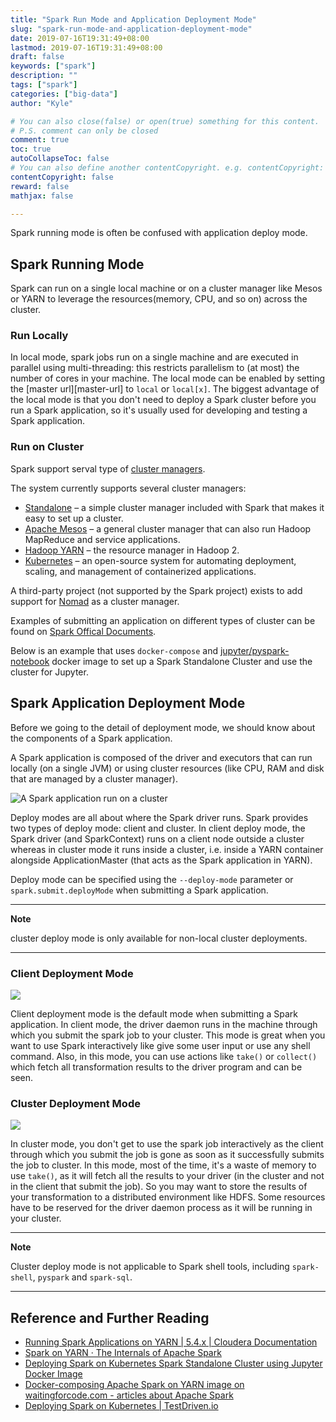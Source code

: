```yaml
---
title: "Spark Run Mode and Application Deployment Mode"
slug: "spark-run-mode-and-application-deployment-mode"
date: 2019-07-16T19:31:49+08:00
lastmod: 2019-07-16T19:31:49+08:00
draft: false
keywords: ["spark"]
description: ""
tags: ["spark"]
categories: ["big-data"]
author: "Kyle"

# You can also close(false) or open(true) something for this content.
# P.S. comment can only be closed
comment: true
toc: true
autoCollapseToc: false
# You can also define another contentCopyright. e.g. contentCopyright: "This is another copyright."
contentCopyright: false
reward: false
mathjax: false

---
```


Spark running mode is often be confused with application deploy mode.

## Spark Running Mode

Spark can run on a single local machine or on a cluster manager like Mesos or YARN to leverage the resources(memory, CPU, and so on) across the cluster.

### Run Locally

In local mode, spark jobs run on a single machine and are executed in parallel using multi-threading: this restricts parallelism to (at most) the number of cores in your machine.
The local mode can be enabled by setting the [master url][master-url] to `local` or `local[x]`. The biggest advantage of the local mode is that you don't need to deploy a Spark cluster before you run a Spark application, so it's usually used for developing and testing a Spark application.

### Run on Cluster

Spark support serval type of [cluster managers](https://spark.apache.org/docs/latest/cluster-overview.html#cluster-manager-types).

The system currently supports several cluster managers:

*   [Standalone](https://spark.apache.org/docs/latest/spark-standalone.html) – a simple cluster manager included with Spark that makes it easy to set up a cluster.
*   [Apache Mesos](https://spark.apache.org/docs/latest/running-on-mesos.html) – a general cluster manager that can also run Hadoop MapReduce and service applications.
*   [Hadoop YARN](https://spark.apache.org/docs/latest/running-on-yarn.html) – the resource manager in Hadoop 2.
*   [Kubernetes](https://spark.apache.org/docs/latest/running-on-kubernetes.html) – an open\-source system for automating deployment, scaling, and management of containerized applications.

A third\-party project (not supported by the Spark project) exists to add support for [Nomad](https://github.com/hashicorp/nomad-spark) as a cluster manager.

Examples of submitting an application on different types of cluster can be found on [Spark Offical Documents](https://spark.apache.org/docs/latest/submitting-applications.html#launching-applications-with-spark-submit).

Below is an example that uses `docker-compose` and [jupyter/pyspark-notebook](https://hub.docker.com/r/jupyter/pyspark-notebook/) docker image to set up a Spark Standalone Cluster and use the cluster for Jupyter.


## Spark Application Deployment Mode

Before we going to the detail of deployment mode, we should know about the components of a Spark application.

A Spark application is composed of the driver and executors that can run locally (on a single JVM) or using cluster resources (like CPU, RAM and disk that are managed by a cluster manager).

![A Spark application run on a cluster](https://spark.apache.org/docs/latest/img/cluster-overview.png)

Deploy modes are all about where the Spark driver runs. Spark provides two types of deploy mode: client and cluster. In client deploy mode, the Spark driver (and SparkContext) runs on a client node outside a cluster whereas in cluster mode it runs inside a cluster, i.e. inside a YARN container alongside ApplicationMaster (that acts as the Spark application in YARN).

Deploy mode can be specified using the `--deploy-mode` parameter or `spark.submit.deployMode` when submitting a Spark application.

---

**Note**

cluster deploy mode is only available for non-local cluster deployments.

---

### Client Deployment Mode

![](https://www.cloudera.com/documentation/enterprise/5-4-x/images/spark-yarn-client.png)

Client deployment mode is the default mode when submitting a Spark application. In client mode, the driver daemon runs in the machine through which you submit the spark job to your cluster. This mode is great when you want to use Spark interactively like give some user input or use any shell command. Also, in this mode, you can use actions like `take()` or `collect()` which fetch all transformation results to the driver program and can be seen.

### Cluster Deployment Mode

![](https://www.cloudera.com/documentation/enterprise/5-4-x/images/spark-yarn-cluster.png)

In cluster mode, you don't get to use the spark job interactively as the client through which you submit the job is gone as soon as it successfully submits the job to cluster. In this mode, most of the time, it's a waste of memory to use `take()`, as it will fetch all the results to your driver (in the cluster and not in the client that submit the job). So you may want to store the results of your transformation to a distributed environment like HDFS.
Some resources have to be reserved for the driver daemon process as it will be running in your cluster.

---

**Note**

Cluster deploy mode is not applicable to Spark shell tools, including `spark-shell`, `pyspark` and `spark-sql`.

---

## Reference and Further Reading

- [Running Spark Applications on YARN | 5.4.x | Cloudera Documentation](https://www.cloudera.com/documentation/enterprise/5-4-x/topics/cdh_ig_running_spark_on_yarn.html#concept_asc_2hr_gs)
- [Spark on YARN · The Internals of Apache Spark](https://jaceklaskowski.gitbooks.io/mastering-apache-spark/yarn/)
- [Deploying Spark on Kubernetes Spark Standalone Cluster using Jupyter Docker Image](https://gist.github.com/kk17/356aa351dfe9db42303899ab9d8cb1b1)
- [Docker-composing Apache Spark on YARN image on waitingforcode.com - articles about Apache Spark](https://www.waitingforcode.com/apache-spark/docker-composing-apache-spark-yarn-image/read)
- [Deploying Spark on Kubernetes | TestDriven.io](https://testdriven.io/blog/deploying-spark-on-kubernetes/)
